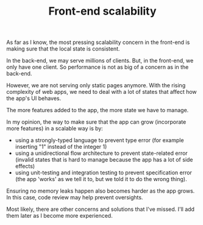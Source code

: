﻿---
layout: post
title: "Front-end scalability"
---

As far as I know, the most pressing scalability concern in the front-end is making sure that the local state is consistent.

In the back-end, we may serve millions of clients. But, in the front-end, we only have one client. So performance is not as big of a concern as in the back-end.

However, we are not serving only static pages anymore. With the rising complexity of web apps, we need to deal with a lot of states that affect how the app's UI behaves.

The more features added to the app, the more state we have to manage.

In my opinion, the way to make sure that the app can grow (incorporate more features) in a scalable way is by:

- using a strongly-typed language to prevent type error (for example inserting "1" instead of the integer 1)
- using a unidirectional flow architecture to prevent state-related error (invalid states that is hard to manage because the app has a lot of side effects)
- using unit-testing and integration testing to prevent specification error (the app 'works' as we tell it to, but we told it to do the wrong thing).

Ensuring no memory leaks happen also becomes harder as the app grows. In this case, code review may help prevent oversights.

Most likely, there are other concerns and solutions that I've missed. I'll add them later as I become more experienced.